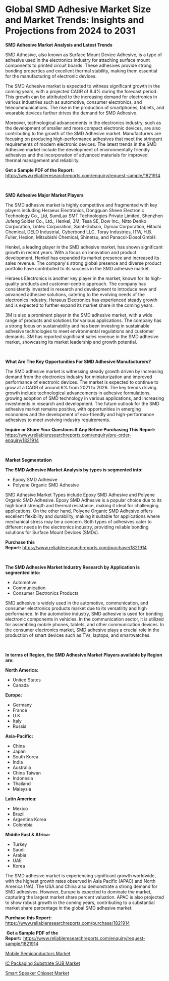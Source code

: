 <p><h1>Global SMD Adhesive Market Size and Market Trends: Insights and Projections from 2024 to 2031</h1></p><p><strong>SMD Adhesive Market Analysis and Latest Trends</strong></p>
<p><p>SMD Adhesive, also known as Surface Mount Device Adhesive, is a type of adhesive used in the electronics industry for attaching surface mount components to printed circuit boards. These adhesives provide strong bonding properties and excellent thermal stability, making them essential for the manufacturing of electronic devices.</p><p>The SMD Adhesive market is expected to witness significant growth in the coming years, with a projected CAGR of 8.4% during the forecast period. This growth can be attributed to the increasing demand for electronics in various industries such as automotive, consumer electronics, and telecommunications. The rise in the production of smartphones, tablets, and wearable devices further drives the demand for SMD Adhesive.</p><p>Moreover, technological advancements in the electronics industry, such as the development of smaller and more compact electronic devices, are also contributing to the growth of the SMD Adhesive market. Manufacturers are focusing on producing high-performance adhesives that meet the stringent requirements of modern electronic devices. The latest trends in the SMD Adhesive market include the development of environmentally friendly adhesives and the incorporation of advanced materials for improved thermal management and reliability.</p></p>
<p><strong>Get a Sample PDF of the Report:&nbsp;</strong> <a href="https://www.reliableresearchreports.com/enquiry/request-sample/1821914">https://www.reliableresearchreports.com/enquiry/request-sample/1821914</a></p>
<p>&nbsp;</p>
<p><strong>SMD Adhesive Major Market Players</strong></p>
<p><p>The SMD adhesive market is highly competitive and fragmented with key players including Heraeus Electronics, Dongguan Sheen Electronic Technology Co., Ltd, SumiLax SMT Technologies Private Limited, Shenzhen Jufeng Solder Co., Ltd., Henkel, 3M, Tesa SE, Dow Inc., Nitto Denko Corporation, Lintec Corporation, Saint-Gobain, Dymax Corporation, Hitachi Chemical, DELO Industrial, Cyberbond LLC, Toray Industries, ITW, H.B. Fuller, Hexion, Mitsubishi Chemical, Shinetsu, and Panacol-Elosol GmbH.</p><p>Henkel, a leading player in the SMD adhesive market, has shown significant growth in recent years. With a focus on innovation and product development, Henkel has expanded its market presence and increased its sales revenue. The company's strong global presence and diverse product portfolio have contributed to its success in the SMD adhesive market.</p><p>Heraeus Electronics is another key player in the market, known for its high-quality products and customer-centric approach. The company has consistently invested in research and development to introduce new and advanced adhesive solutions, catering to the evolving needs of the electronics industry. Heraeus Electronics has experienced steady growth and is expected to further expand its market share in the coming years.</p><p>3M is also a prominent player in the SMD adhesive market, with a wide range of products and solutions for various applications. The company has a strong focus on sustainability and has been investing in sustainable adhesive technologies to meet environmental regulations and customer demands. 3M has reported significant sales revenue in the SMD adhesive market, showcasing its market leadership and growth potential.</p></p>
<p>&nbsp;</p>
<p><strong>What Are The Key Opportunities For SMD Adhesive Manufacturers?</strong></p>
<p><p>The SMD adhesive market is witnessing steady growth driven by increasing demand from the electronics industry for miniaturization and improved performance of electronic devices. The market is expected to continue to grow at a CAGR of around 6% from 2021 to 2026. The key trends driving growth include technological advancements in adhesive formulations, growing adoption of SMD technology in various applications, and increasing investments in research and development. The future outlook for the SMD adhesive market remains positive, with opportunities in emerging economies and the development of eco-friendly and high-performance adhesives to meet evolving industry requirements.</p></p>
<p><strong>Inquire or Share Your Questions If Any Before Purchasing This Report:</strong> <a href="https://www.reliableresearchreports.com/enquiry/pre-order-enquiry/1821914">https://www.reliableresearchreports.com/enquiry/pre-order-enquiry/1821914</a></p>
<p>&nbsp;</p>
<p><strong>Market Segmentation</strong></p>
<p><strong>The SMD Adhesive Market Analysis by types is segmented into:</strong></p>
<p><ul><li>Epoxy SMD Adhesive</li><li>Polyene Organic SMD Adhesive</li></ul></p>
<p><p>SMD Adhesive Market Types include Epoxy SMD Adhesive and Polyene Organic SMD Adhesive. Epoxy SMD Adhesive is a popular choice due to its high bond strength and thermal resistance, making it ideal for challenging applications. On the other hand, Polyene Organic SMD Adhesive offers excellent flexibility and durability, making it suitable for applications where mechanical stress may be a concern. Both types of adhesives cater to different needs in the electronics industry, providing reliable bonding solutions for Surface Mount Devices (SMDs).</p></p>
<p><strong>Purchase this Report:&nbsp;</strong><a href="https://www.reliableresearchreports.com/purchase/1821914">https://www.reliableresearchreports.com/purchase/1821914</a></p>
<p>&nbsp;</p>
<p><strong>The SMD Adhesive Market Industry Research by Application is segmented into:</strong></p>
<p><ul><li>Automotive</li><li>Communication</li><li>Consumer Electronics Products</li></ul></p>
<p><p>SMD adhesive is widely used in the automotive, communication, and consumer electronics products market due to its versatility and high performance. In the automotive industry, SMD adhesive is used for bonding electronic components in vehicles. In the communication sector, it is utilized for assembling mobile phones, tablets, and other communication devices. In the consumer electronics market, SMD adhesive plays a crucial role in the production of smart devices such as TVs, laptops, and smartwatches.</p></p>
<p>&nbsp;</p>
<p><strong>In terms of Region, the SMD Adhesive Market Players available by Region are:</strong></p>
<p>
    <p> <strong> North America: </strong>
        <ul>
            <li>United States</li>
            <li>Canada</li>
        </ul>
        </p> 
    <p> <strong> Europe: </strong>
        <ul>
            <li>Germany</li>
            <li>France</li>
            <li>U.K.</li>
            <li>Italy</li>
            <li>Russia</li>
        </ul>
        </p> 
    <p> <strong> Asia-Pacific: </strong>
        <ul>
            <li>China</li>
            <li>Japan</li>
            <li>South Korea</li>
            <li>India</li>
            <li>Australia</li>
            <li>China Taiwan</li>
            <li>Indonesia</li>
            <li>Thailand</li>
            <li>Malaysia</li>
        </ul>
        </p> 
    <p> <strong> Latin America: </strong>
        <ul>
            <li>Mexico</li>
            <li>Brazil</li>
            <li>Argentina Korea</li>
            <li>Colombia</li>
        </ul>
        </p> 
    <p> <strong> Middle East & Africa: </strong>
        <ul>
            <li>Turkey</li>
            <li>Saudi</li>
            <li>Arabia</li>
            <li>UAE</li>
            <li>Korea</li>
        </ul>
    </p>
    </p>
<p><p>The SMD adhesive market is experiencing significant growth worldwide, with the highest growth rates observed in Asia Pacific (APAC) and North America (NA). The USA and China also demonstrate a strong demand for SMD adhesives. However, Europe is expected to dominate the market, capturing the largest market share percent valuation. APAC is also projected to show robust growth in the coming years, contributing to a substantial market share percentage in the global SMD adhesive market.</p></p>
<p><strong>Purchase this Report: </strong><a href="https://www.reliableresearchreports.com/purchase/1821914">https://www.reliableresearchreports.com/purchase/1821914</a></p>
<p>&nbsp;<strong>Get a Sample PDF of the Report:&nbsp;&nbsp;</strong><a href="https://www.reliableresearchreports.com/enquiry/request-sample/1821914">https://www.reliableresearchreports.com/enquiry/request-sample/1821914</a></p>
<p><strong></strong></p>
<p><p><a href="https://view.publitas.com/reportprime-1/mobile-semiconductors-market-centers-on-aspects-such-as-market-growth-market-share-market-opportunity-and-projected-forecasts-spanning-from-2023-to-2030/">Mobile Semiconductors Market</a></p><p><a href="https://view.publitas.com/reportprime-1/insights-into-ic-packaging-substrate-sub-market-size-analysing-market-share-trends-and-growth-from-2023-to-2030/">IC Packaging Substrate SUB Market</a></p><p><a href="https://view.publitas.com/reportprime-1/smart-speaker-chipset-market-analysis-and-market-size-global-industry-overview-market-segmentation-and-forecast-2023-to-2030/">Smart Speaker Chipset Market</a></p></p>